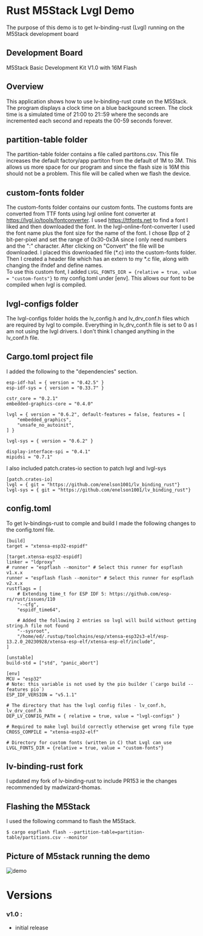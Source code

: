 # Rust M5Stack Lvgl Demo

The purpose of this demo is to get lv-binding-rust (Lvgl) running on the M5Stack development board

## Development Board
M5Stack Basic Development Kit V1.0 with 16M Flash

## Overview
This application shows how to use lv-binding-rust crate on the M5Stack.  The program displays a clock time on a blue backgound screen.
The clock time is a simulated time of 21:00 to 21::59 where the seconds are incremented each second and repeats the 00-59 seconds forever.

## partition-table folder
The partition-table folder contains a file called partitons.csv.  This file increases the default factory/app partiton from the default of 1M to 3M.  This allows us more space for our program and since the flash size is 16M this should not be a problem.  This file will be called when we flash the device.

## custom-fonts folder
The custom-fonts folder contains our custom fonts.  The customs fonts are converted from TTF fonts using lvgl online font converter at https://lvgl.io/tools/fontconverter.  I used https://ttfonts.net to find a font I liked and then downloaded the font.  In the lvgl-online-font-converter I used the font name plus the font size for the name of the font.  I chose Bpp of 2 bit-per-pixel and set the range of 0x30-0x3A since I only need numbers and the ":" character.  After clicking on "Convert" the file will be downloaded. I placed this downloaded file (*.c) into the custom-fonts folder.  Then I created a header file which has an extern to my *.c file, along with changing the ifndef and define names.  
To use this custom font, I added ```LVGL_FONTS_DIR = {relative = true, value = "custom-fonts"}``` to my config.toml under [env].  This allows our font to be compiled when lvgl is compiled.

## lvgl-configs folder
The lvgl-configs folder holds the lv_config.h and lv_drv_conf.h files which are required by lvgl to compile.  Everything in lv_drv_conf.h file is set to 0 as I am not using the lvgl drivers.  I don't think I changed anything in the lv_conf.h file.

## Cargo.toml project file
I added the following to the "dependencies" section.
```
esp-idf-hal = { version = "0.42.5" }
esp-idf-sys = { version = "0.33.7" }

cstr_core = "0.2.1"
embedded-graphics-core = "0.4.0"

lvgl = { version = "0.6.2", default-features = false, features = [
    "embedded_graphics",
    "unsafe_no_autoinit",
] }

lvgl-sys = { version = "0.6.2" }

display-interface-spi = "0.4.1"
mipidsi = "0.7.1"

```
I also included patch.crates-io section to patch lvgl and lvgl-sys
```
[patch.crates-io]
lvgl = { git = "https://github.com/enelson1001/lv_binding_rust"}
lvgl-sys = { git = "https://github.com/enelson1001/lv_binding_rust"}

```

## config.toml
To get lv-bindings-rust to comple and build I made the following changes to the config.toml file. 
```
[build]
target = "xtensa-esp32-espidf"

[target.xtensa-esp32-espidf]
linker = "ldproxy"
# runner = "espflash --monitor" # Select this runner for espflash v1.x.x
runner = "espflash flash --monitor" # Select this runner for espflash v2.x.x
rustflags = [
    # Extending time_t for ESP IDF 5: https://github.com/esp-rs/rust/issues/110
    "--cfg",
    "espidf_time64",

    # Added the following 2 entries so lvgl will build without getting string.h file not found
    "--sysroot",
    "/home/ed/.rustup/toolchains/esp/xtensa-esp32s3-elf/esp-13.2.0_20230928/xtensa-esp-elf/xtensa-esp-elf/include",
]

[unstable]
build-std = ["std", "panic_abort"]

[env]
MCU = "esp32"
# Note: this variable is not used by the pio builder (`cargo build --features pio`)
ESP_IDF_VERSION = "v5.1.1"

# The directory that has the lvgl config files - lv_conf.h, lv_drv_conf.h
DEP_LV_CONFIG_PATH = { relative = true, value = "lvgl-configs" }

# Required to make lvgl build correctly otherwise get wrong file type
CROSS_COMPILE = "xtensa-esp32-elf"

# Directory for custom fonts (written in C) that Lvgl can use
LVGL_FONTS_DIR = {relative = true, value = "custom-fonts"}
```

## lv-binding-rust fork
I updated my fork of lv-binding-rust to include PR153 ie the changes recommended by madwizard-thomas.

## Flashing the M5Stack
I used the following command to flash the M5Stack.
```
$ cargo espflash flash --partition-table=partition-table/partitions.csv --monitor
```

## Picture of M5stack running the demo
![demo](photos/demo.jpg)

# Versions
### v1.0 : 
- initial release
